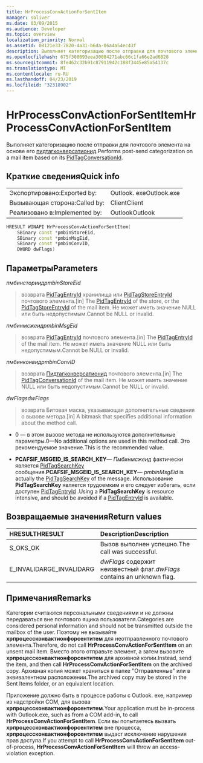 ```yaml
---
title: HrProcessConvActionForSentItem
manager: soliver
ms.date: 03/09/2015
ms.audience: Developer
ms.topic: overview
localization_priority: Normal
ms.assetid: 08121e33-7820-4a31-b6da-06a4a54ec43f
description: Выполняет категоризацию после отправки для почтового элемента на основе его Пидтагконверсатионид.
ms.openlocfilehash: 675f308093eea30084271abc66c1fa66e2ad6828
ms.sourcegitcommit: 8fe462c32b91c87911942c188f3445e85a54137c
ms.translationtype: MT
ms.contentlocale: ru-RU
ms.lasthandoff: 04/23/2019
ms.locfileid: "32318902"
---
```

# <a name="hrprocessconvactionforsentitem"></a><span data-ttu-id="c8a70-103">HrProcessConvActionForSentItem</span><span class="sxs-lookup"><span data-stu-id="c8a70-103">HrProcessConvActionForSentItem</span></span>

<span data-ttu-id="c8a70-104">Выполняет категоризацию после отправки для почтового элемента на основе его [пидтагконверсатионид](https://msdn.microsoft.com/library/f8e4a5fa-cb73-4eca-b174-72e1fda821a6%28Office.15%29.aspx).</span><span class="sxs-lookup"><span data-stu-id="c8a70-104">Performs post-send categorization on a mail item based on its [PidTagConversationId](https://msdn.microsoft.com/library/f8e4a5fa-cb73-4eca-b174-72e1fda821a6%28Office.15%29.aspx).</span></span>
  
## <a name="quick-info"></a><span data-ttu-id="c8a70-105">Краткие сведения</span><span class="sxs-lookup"><span data-stu-id="c8a70-105">Quick info</span></span>

|||
|:-----|:-----|
|<span data-ttu-id="c8a70-106">Экспортировано:</span><span class="sxs-lookup"><span data-stu-id="c8a70-106">Exported by:</span></span>  <br/> |<span data-ttu-id="c8a70-107">Outlook. exe</span><span class="sxs-lookup"><span data-stu-id="c8a70-107">Outlook.exe</span></span>  <br/> |
|<span data-ttu-id="c8a70-108">Вызывающая сторона:</span><span class="sxs-lookup"><span data-stu-id="c8a70-108">Called by:</span></span>  <br/> |<span data-ttu-id="c8a70-109">Client</span><span class="sxs-lookup"><span data-stu-id="c8a70-109">Client</span></span>  <br/> |
|<span data-ttu-id="c8a70-110">Реализовано в:</span><span class="sxs-lookup"><span data-stu-id="c8a70-110">Implemented by:</span></span>  <br/> |<span data-ttu-id="c8a70-111">Outlook</span><span class="sxs-lookup"><span data-stu-id="c8a70-111">Outlook</span></span>  <br/> |
   
```cpp
HRESULT WINAPI HrProcessConvActionForSentItem( 
    SBinary const *pmbinStoreEid, 
    SBinary const *pmbinMsgEid, 
    SBinary const *pmbinConvID, 
    DWORD dwFlags)
```

## <a name="parameters"></a><span data-ttu-id="c8a70-112">Параметры</span><span class="sxs-lookup"><span data-stu-id="c8a70-112">Parameters</span></span>

<span data-ttu-id="c8a70-113">_пмбинсториид_</span><span class="sxs-lookup"><span data-stu-id="c8a70-113">_pmbinStoreEid_</span></span>
  
> <span data-ttu-id="c8a70-114">возврата [PidTagEntryId](https://msdn.microsoft.com/library/ca02e873-c2d2-4d58-8df8-c05fbcdc8fba%28Office.15%29.aspx) хранилища или [PidTagStoreEntryId](https://msdn.microsoft.com/library/0d705667-19f4-4eda-a068-e65ea8f00d9b%28Office.15%29.aspx) почтового элемента.</span><span class="sxs-lookup"><span data-stu-id="c8a70-114">[in] The [PidTagEntryId](https://msdn.microsoft.com/library/ca02e873-c2d2-4d58-8df8-c05fbcdc8fba%28Office.15%29.aspx) of the store, or the [PidTagStoreEntryId](https://msdn.microsoft.com/library/0d705667-19f4-4eda-a068-e65ea8f00d9b%28Office.15%29.aspx) of the mail item.</span></span> <span data-ttu-id="c8a70-115">Не может иметь значение NULL или быть недопустимым.</span><span class="sxs-lookup"><span data-stu-id="c8a70-115">Cannot be NULL or invalid.</span></span> 
    
<span data-ttu-id="c8a70-116">_пмбинмсжеид_</span><span class="sxs-lookup"><span data-stu-id="c8a70-116">_pmbinMsgEid_</span></span>
  
> <span data-ttu-id="c8a70-117">возврата [PidTagEntryId](https://msdn.microsoft.com/library/ca02e873-c2d2-4d58-8df8-c05fbcdc8fba%28Office.15%29.aspx) почтового элемента.</span><span class="sxs-lookup"><span data-stu-id="c8a70-117">[in] The [PidTagEntryId](https://msdn.microsoft.com/library/ca02e873-c2d2-4d58-8df8-c05fbcdc8fba%28Office.15%29.aspx) of the mail item.</span></span> <span data-ttu-id="c8a70-118">Не может иметь значение NULL или быть недопустимым.</span><span class="sxs-lookup"><span data-stu-id="c8a70-118">Cannot be NULL or invalid.</span></span> 
    
<span data-ttu-id="c8a70-119">_пмбинконвид_</span><span class="sxs-lookup"><span data-stu-id="c8a70-119">_pmbinConvID_</span></span>
  
> <span data-ttu-id="c8a70-120">возврата [Пидтагконверсатионид](https://msdn.microsoft.com/library/f8e4a5fa-cb73-4eca-b174-72e1fda821a6%28Office.15%29.aspx) почтового элемента.</span><span class="sxs-lookup"><span data-stu-id="c8a70-120">[in] The [PidTagConversationId](https://msdn.microsoft.com/library/f8e4a5fa-cb73-4eca-b174-72e1fda821a6%28Office.15%29.aspx) of the mail item.</span></span> <span data-ttu-id="c8a70-121">Не может иметь значение NULL или быть недопустимым.</span><span class="sxs-lookup"><span data-stu-id="c8a70-121">Cannot be NULL or invalid.</span></span> 
    
<span data-ttu-id="c8a70-122">_dwFlags_</span><span class="sxs-lookup"><span data-stu-id="c8a70-122">_dwFlags_</span></span>
  
> <span data-ttu-id="c8a70-123">возврата Битовая маска, указывающая дополнительные сведения о вызове метода.</span><span class="sxs-lookup"><span data-stu-id="c8a70-123">[in] A bitmask that specifies additional information about the method call.</span></span>
    
   - <span data-ttu-id="c8a70-124">0 — в этом вызове метода не используются дополнительные параметры.</span><span class="sxs-lookup"><span data-stu-id="c8a70-124">0—No additional options are used in this method call.</span></span> <span data-ttu-id="c8a70-125">Это рекомендуемое значение.</span><span class="sxs-lookup"><span data-stu-id="c8a70-125">This is the recommended value.</span></span> 
    
   - <span data-ttu-id="c8a70-126">**PCAFSIF_MSGEID_IS_SEARCH_KEY**— _Пмбинмсжеид_ фактически является [PidTagSearchKey](https://msdn.microsoft.com/library/fcab369a-a1f4-4425-a272-e35046914a4d%28Office.15%29.aspx) сообщения.</span><span class="sxs-lookup"><span data-stu-id="c8a70-126">**PCAFSIF_MSGEID_IS_SEARCH_KEY**— _pmbinMsgEid_ is actually the [PidTagSearchKey](https://msdn.microsoft.com/library/fcab369a-a1f4-4425-a272-e35046914a4d%28Office.15%29.aspx) of the message.</span></span> <span data-ttu-id="c8a70-127">Использование **PidTagSearchKey** является трудоемким и его следует избегать, если доступен [PidTagEntryId](https://msdn.microsoft.com/library/ca02e873-c2d2-4d58-8df8-c05fbcdc8fba%28Office.15%29.aspx) .</span><span class="sxs-lookup"><span data-stu-id="c8a70-127">Using a **PidTagSearchKey** is resource intensive, and should be avoided if a [PidTagEntryId](https://msdn.microsoft.com/library/ca02e873-c2d2-4d58-8df8-c05fbcdc8fba%28Office.15%29.aspx) is available.</span></span> 
    
## <a name="return-values"></a><span data-ttu-id="c8a70-128">Возвращаемые значения</span><span class="sxs-lookup"><span data-stu-id="c8a70-128">Return values</span></span>

|<span data-ttu-id="c8a70-129">**HRESULT**</span><span class="sxs-lookup"><span data-stu-id="c8a70-129">**HRESULT**</span></span>|<span data-ttu-id="c8a70-130">**Description**</span><span class="sxs-lookup"><span data-stu-id="c8a70-130">**Description**</span></span>|
|:-----|:-----|
|<span data-ttu-id="c8a70-131">S_OK</span><span class="sxs-lookup"><span data-stu-id="c8a70-131">S_OK</span></span>  <br/> |<span data-ttu-id="c8a70-132">Вызов выполнен успешно.</span><span class="sxs-lookup"><span data-stu-id="c8a70-132">The call was successful.</span></span>  <br/> |
|<span data-ttu-id="c8a70-133">E_INVALIDARG</span><span class="sxs-lookup"><span data-stu-id="c8a70-133">E_INVALIDARG</span></span>  <br/> | <span data-ttu-id="c8a70-134">_dwFlags_ содержит неизвестный флаг.</span><span class="sxs-lookup"><span data-stu-id="c8a70-134">_dwFlags_ contains an unknown flag.</span></span>  <br/> |
   
## <a name="remarks"></a><span data-ttu-id="c8a70-135">Примечания</span><span class="sxs-lookup"><span data-stu-id="c8a70-135">Remarks</span></span>

<span data-ttu-id="c8a70-136">Категории считаются персональными сведениями и не должны передаваться вне почтового ящика пользователя.</span><span class="sxs-lookup"><span data-stu-id="c8a70-136">Categories are considered personal information and should not be transmitted outside the mailbox of the user.</span></span> <span data-ttu-id="c8a70-137">Поэтому не вызывайте **хрпроцессконвактионфорсентитем** для неотправленного почтового элемента.</span><span class="sxs-lookup"><span data-stu-id="c8a70-137">Therefore, do not call **HrProcessConvActionForSentItem** on an unsent mail item.</span></span> <span data-ttu-id="c8a70-138">Вместо этого отправьте элемент, а затем вызовите **хрпроцессконвактионфорсентитем** для архивной копии.</span><span class="sxs-lookup"><span data-stu-id="c8a70-138">Instead, send the item, and then call **HrProcessConvActionForSentItem** on the archived copy.</span></span> <span data-ttu-id="c8a70-139">Архивная копия может храниться в папке "Отправленные" или в эквивалентном расположении.</span><span class="sxs-lookup"><span data-stu-id="c8a70-139">The archived copy may be stored in the Sent Items folder, or an equivalent location.</span></span> 
  
<span data-ttu-id="c8a70-140">Приложение должно быть в процессе работы с Outlook. exe, например из надстройки COM, для вызова **хрпроцессконвактионфорсентитем**.</span><span class="sxs-lookup"><span data-stu-id="c8a70-140">Your application must be in-process with Outlook.exe, such as from a COM add-in, to call **HrProcessConvActionForSentItem**.</span></span> <span data-ttu-id="c8a70-141">Если вы попытаетесь вызвать **хрпроцессконвактионфорсентитем** вне процесса, **хрпроцессконвактионфорсентитем** выдаст исключение нарушения прав доступа.</span><span class="sxs-lookup"><span data-stu-id="c8a70-141">If you attempt to call **HrProcessConvActionForSentItem** out-of-process, **HrProcessConvActionForSentItem** will throw an access-violation exception.</span></span> 
  

